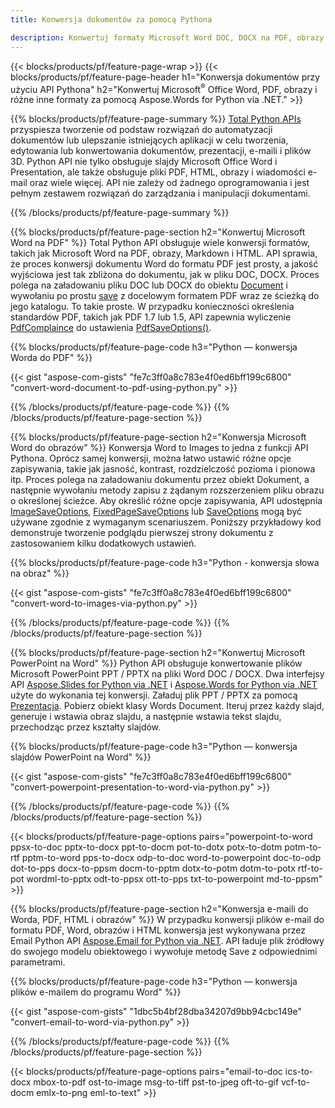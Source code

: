 ```yaml
---
title: Konwersja dokumentów za pomocą Pythona 

description: Konwertuj formaty Microsoft Word DOC, DOCX na PDF, obrazy i inne, a także slajdy prezentacji, wiadomości e-mail i obrazy 3D tylko kilka linijek kodu Python.
---
```


{{< blocks/products/pf/feature-page-wrap >}}
{{< blocks/products/pf/feature-page-header h1="Konwersja dokumentów przy użyciu API Pythona" h2="Konwertuj Microsoft<sup>&reg;</sup> Office Word, PDF, obrazy i różne inne formaty za pomocą Aspose.Words for Python via .NET." >}}

{{% blocks/products/pf/feature-page-summary %}}
[Total Python APIs](https://products.aspose.com/total/python-net/) przyspiesza tworzenie od podstaw rozwiązań do automatyzacji dokumentów lub ulepszanie istniejących aplikacji w celu tworzenia, edytowania lub konwertowania dokumentów, prezentacji, e-maili i plików 3D. Python API nie tylko obsługuje slajdy Microsoft Office Word i Presentation, ale także obsługuje pliki PDF, HTML, obrazy i wiadomości e-mail oraz wiele więcej. API nie zależy od żadnego oprogramowania i jest pełnym zestawem rozwiązań do zarządzania i manipulacji dokumentami.

{{% /blocks/products/pf/feature-page-summary  %}}

{{% blocks/products/pf/feature-page-section  h2="Konwertuj Microsoft Word na PDF" %}}
Total Python API obsługuje wiele konwersji formatów, takich jak Microsoft Word na PDF, obrazy, Markdown i HTML. API sprawia, że proces konwersji dokumentu Word do formatu PDF jest prosty, a jakość wyjściowa jest tak zbliżona do dokumentu, jak w pliku DOC, DOCX. Proces polega na załadowaniu pliku DOC lub DOCX do obiektu [Document](https://reference.aspose.com/words/python-net/aspose.words/document/) i wywołaniu po prostu [save](https://reference.aspose.com/words/python-net/aspose.words/document/save/) z docelowym formatem PDF wraz ze ścieżką do jego katalogu. To takie proste. W przypadku konieczności określenia standardów PDF, takich jak PDF 1.7 lub 1.5, API zapewnia wyliczenie [PdfComplaince](https://reference.aspose.com/words/python-net/aspose.words.saving/pdfcompliance/) do ustawienia [PdfSaveOptions()](https://reference.aspose.com/words/python-net/aspose.words.saving/pdfsaveoptions/). 

{{% blocks/products/pf/feature-page-code h3="Python — konwersja Worda do PDF" %}}

{{< gist "aspose-com-gists" "fe7c3ff0a8c783e4f0ed6bff199c6800" "convert-word-document-to-pdf-using-python.py" >}}

{{% /blocks/products/pf/feature-page-code  %}}
{{% /blocks/products/pf/feature-page-section %}}

{{% blocks/products/pf/feature-page-section  h2="Konwersja Microsoft Word do obrazów" %}}
Konwersja Word to Images to jedna z funkcji API Pythona. Oprócz samej konwersji, można łatwo ustawić różne opcje zapisywania, takie jak jasność, kontrast, rozdzielczość pozioma i pionowa itp. Proces polega na załadowaniu dokumentu przez obiekt Dokument, a następnie wywołaniu metody zapisu z żądanym rozszerzeniem pliku obrazu o określonej ścieżce. Aby określić różne opcje zapisywania, API udostępnia [ImageSaveOptions](https://reference.aspose.com/words/python-net/aspose.words.saving/imagesaveoptions/), [FixedPageSaveOptions](https://reference.aspose.com/words/python-net/aspose.words.saving/fixedpagesaveoptions/) lub [SaveOptions](https://reference.aspose.com/words/python-net/aspose.words.saving/saveoptions/) mogą być używane zgodnie z wymaganym scenariuszem. Poniższy przykładowy kod demonstruje tworzenie podglądu pierwszej strony dokumentu z zastosowaniem kilku dodatkowych ustawień.

{{% blocks/products/pf/feature-page-code h3="Python - konwersja słowa na obraz" %}}

{{< gist "aspose-com-gists" "fe7c3ff0a8c783e4f0ed6bff199c6800" "convert-word-to-images-via-python.py" >}}

{{% /blocks/products/pf/feature-page-code  %}}
{{% /blocks/products/pf/feature-page-section %}}

{{% blocks/products/pf/feature-page-section  h2="Konwertuj Microsoft PowerPoint na Word" %}}
Python API obsługuje konwertowanie plików Microsoft PowerPoint PPT / PPTX na pliki Word DOC / DOCX. Dwa interfejsy API [Aspose.Slides for Python via .NET](https://products.aspose.com/slides/python-net/) i [Aspose.Words for Python via .NET](https://products.aspose.com/words/python-net/) użyte do wykonania tej konwersji. Załaduj plik PPT / PPTX za pomocą [Prezentacja](https://reference.aspose.com/slides/python-net/aspose.slides/presentation/). Pobierz obiekt klasy Words Document. Iteruj przez każdy slajd, generuje i wstawia obraz slajdu, a następnie wstawia tekst slajdu, przechodząc przez kształty slajdów.

{{% blocks/products/pf/feature-page-code h3="Python — konwersja slajdów PowerPoint na Word" %}}

{{< gist "aspose-com-gists" "fe7c3ff0a8c783e4f0ed6bff199c6800" "convert-powerpoint-presentation-to-word-via-python.py" >}}


{{% /blocks/products/pf/feature-page-code  %}}
{{% /blocks/products/pf/feature-page-section %}}


{{< blocks/products/pf/feature-page-options pairs="powerpoint-to-word ppsx-to-doc pptx-to-docx ppt-to-docm pot-to-dotx potx-to-dotm potm-to-rtf pptm-to-word pps-to-docx odp-to-doc word-to-powerpoint doc-to-odp dot-to-pps docx-to-ppsm docm-to-pptm dotx-to-potm dotm-to-potx rtf-to-pot wordml-to-pptx odt-to-ppsx ott-to-pps txt-to-powerpoint md-to-ppsm" >}}

{{% blocks/products/pf/feature-page-section  h2="Konwersja e-maili do Worda, PDF, HTML i obrazów" %}}
W przypadku konwersji plików e-mail do formatu PDF, Word, obrazów i HTML konwersja jest wykonywana przez Email Python API [Aspose.Email for Python via .NET](https://products.aspose.com/email/python-net/). API ładuje plik źródłowy do swojego modelu obiektowego i wywołuje metodę Save z odpowiednimi parametrami. 

{{% blocks/products/pf/feature-page-code h3="Python — konwersja plików e-mailem do programu Word" %}}

{{< gist "aspose-com-gists" "1dbc5b4bf28dba34207d9bb94cbc149e" "convert-email-to-word-via-python.py" >}}

{{% /blocks/products/pf/feature-page-code  %}}
{{% /blocks/products/pf/feature-page-section %}}

{{< blocks/products/pf/feature-page-options pairs="email-to-doc ics-to-docx mbox-to-pdf ost-to-image msg-to-tiff pst-to-jpeg oft-to-gif vcf-to-docm emlx-to-png eml-to-text" >}}